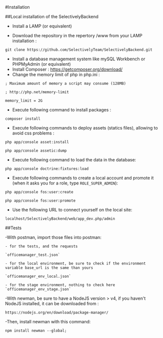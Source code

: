 #Installation

##Local installation of the SelectivelyBackend

- Install a LAMP (or equivalent)

- Download the repository in the repertory /www from your LAMP installation :

`git clone https://github.com/SelectivelyTeam/SelectivelyBackend.git`

- Install a database management system like mySQL Workbench or PHPMyAdmin (or equivalent)
- Install Composer : https://getcomposer.org/download/
- Change the memory limit of php in php.ini :


`; Maximum amount of memory a script may consume (128MB)`

`; http://php.net/memory-limit`

`memory_limit = 2G`

- Execute following command to install packages :


`composer install`

- Execute following commands to deploy assets (statics files), allowing to avoid css problems :


`php app/console asset:install`

`php app/console assetic:dump`

- Execute following command to load the data in the database:

`php app/console doctrine:fixtures:load`

- Execute following commands to create a local account and promote it (when it asks you for a role, type `ROLE_SUPER_ADMIN`):

`php app/console fos:user:create`

`php app/console fos:user:promote`
 
- Use the following URL to connect yourself on the local site:

`localhost/SelectivelyBackend/web/app_dev.php/admin`


##Tests

-With postman, import those files into postman:

	- for the tests, and the requests

	`officemanager_test.json`

	- for the local environment, be sure to check if the environment variable base_url is the same than yours

	`officemanager_env_local.json`

	- for the stage environment, nothing to check here
	`officemanager_env_stage.json`

-With newman, be sure to have a NodeJS version > v4, if you haven't NodeJS installed, it can be downloaded from :

`https://nodejs.org/en/download/package-manager/`

-Then, install newman with this command:

`npm install newman --global;`
